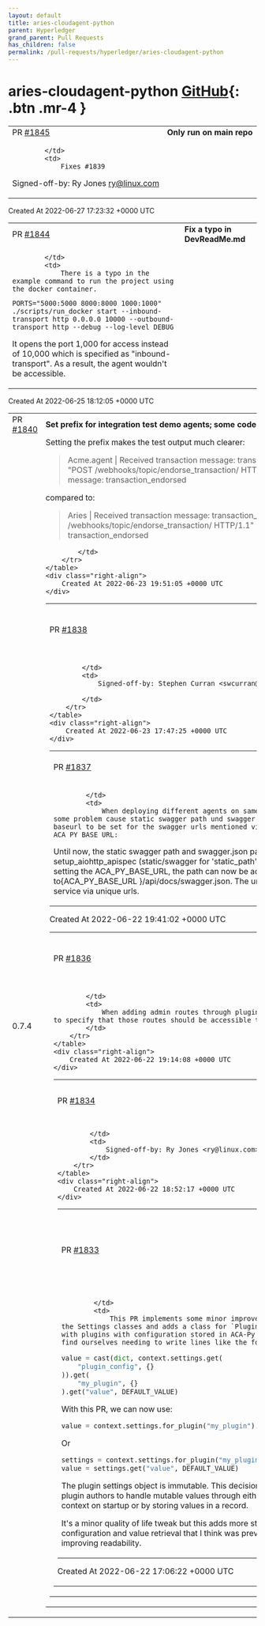```yaml
---
layout: default
title: aries-cloudagent-python
parent: Hyperledger
grand_parent: Pull Requests
has_children: false
permalink: /pull-requests/hyperledger/aries-cloudagent-python
---
```


# aries-cloudagent-python <span class="fs-3 right-align">[GitHub](https://github.com/hyperledger/aries-cloudagent-python){: .btn .mr-4 }</span>


<div>
    <table>
        <tr>
            <td>
                PR <a href="https://github.com/hyperledger/aries-cloudagent-python/pull/1845" class=".btn">#1845</a>
            </td>
            <td>
                <b>
                    Only run on main repo
                </b>
            </td>
        </tr>
        <tr>
            <td>
                
            </td>
            <td>
                Fixes #1839

Signed-off-by: Ry Jones <ry@linux.com>
            </td>
        </tr>
    </table>
    <div class="right-align">
        Created At 2022-06-27 17:23:32 +0000 UTC
    </div>
</div>

<div>
    <table>
        <tr>
            <td>
                PR <a href="https://github.com/hyperledger/aries-cloudagent-python/pull/1844" class=".btn">#1844</a>
            </td>
            <td>
                <b>
                    Fix a typo in DevReadMe.md
                </b>
            </td>
        </tr>
        <tr>
            <td>
                
            </td>
            <td>
                There is a typo in the example command to run the project using the docker container.

```
PORTS="5000:5000 8000:8000 1000:1000" ./scripts/run_docker start --inbound-transport http 0.0.0.0 10000 --outbound-transport http --debug --log-level DEBUG
```

It opens the port 1,000 for access instead of 10,000 which is specified as "inbound-transport". As a result, the agent wouldn't be accessible. 
            </td>
        </tr>
    </table>
    <div class="right-align">
        Created At 2022-06-25 18:12:05 +0000 UTC
    </div>
</div>

<div>
    <table>
        <tr>
            <td>
                PR <a href="https://github.com/hyperledger/aries-cloudagent-python/pull/1840" class=".btn">#1840</a>
            </td>
            <td>
                <b>
                    Set prefix for integration test demo agents; some code cleanup
                </b>
            </td>
        </tr>
        <tr>
            <td>
                <span class="chip">0.7.4</span>
            </td>
            <td>
                Setting the prefix makes the test output much clearer:

> Acme.agent | Received transaction message: transaction_endorsed
> INFO:aiohttp.access:172.17.0.1 [23/Jun/2022:13:48:00 +0000] "POST /webhooks/topic/endorse_transaction/ HTTP/1.1" 200 149 "-" "Python/3.6 aiohttp/3.8.1"
> Bob.agent  | Received transaction message: transaction_endorsed

compared to:

> Aries      | Received transaction message: transaction_endorsed
> INFO:aiohttp.access:172.17.0.1 [23/Jun/2022:13:48:00 +0000] "POST /webhooks/topic/endorse_transaction/ HTTP/1.1" 200 149 "-" "Python/3.6 aiohttp/3.8.1"
> Aries      | Received transaction message: transaction_endorsed

            </td>
        </tr>
    </table>
    <div class="right-align">
        Created At 2022-06-23 19:51:05 +0000 UTC
    </div>
</div>

<div>
    <table>
        <tr>
            <td>
                PR <a href="https://github.com/hyperledger/aries-cloudagent-python/pull/1838" class=".btn">#1838</a>
            </td>
            <td>
                <b>
                    0.7.4-rc5 changelog, version and ReadTheDocs updates
                </b>
            </td>
        </tr>
        <tr>
            <td>
                
            </td>
            <td>
                Signed-off-by: Stephen Curran <swcurran@gmail.com>

            </td>
        </tr>
    </table>
    <div class="right-align">
        Created At 2022-06-23 17:47:25 +0000 UTC
    </div>
</div>

<div>
    <table>
        <tr>
            <td>
                PR <a href="https://github.com/hyperledger/aries-cloudagent-python/pull/1837" class=".btn">#1837</a>
            </td>
            <td>
                <b>
                    Allow setting a baseurl for the swagger urls
                </b>
            </td>
        </tr>
        <tr>
            <td>
                
            </td>
            <td>
                When deploying different agents on same gateway url in service mesh there occures some problem cause static swagger path und swagger.json has no unique uri. This PR enables a baseurl to be set for the swagger urls mentioned via the environment variable ACA_PY_BASE_URL:
Until now, the static swagger path and swagger.json path is always the default value set in setup_aiohttp_apispec (static/swagger for 'static_path' and /api/docs/swagger.json for 'url'). By setting the ACA_PY_BASE_URL, the path can now be adjusted so that the urls can be set to{ACA_PY_BASE_URL }/api/docs/swagger.json. The urls can then be easily resolved in the virtual service via unique urls.
            </td>
        </tr>
    </table>
    <div class="right-align">
        Created At 2022-06-22 19:41:02 +0000 UTC
    </div>
</div>

<div>
    <table>
        <tr>
            <td>
                PR <a href="https://github.com/hyperledger/aries-cloudagent-python/pull/1836" class=".btn">#1836</a>
            </td>
            <td>
                <b>
                    feat: make base wallet route access configurable
                </b>
            </td>
        </tr>
        <tr>
            <td>
                
            </td>
            <td>
                When adding admin routes through plugins, it makes sense for the plugin to be able to specify that those routes should be accessible to the base wallet when appropriate.
            </td>
        </tr>
    </table>
    <div class="right-align">
        Created At 2022-06-22 19:14:08 +0000 UTC
    </div>
</div>

<div>
    <table>
        <tr>
            <td>
                PR <a href="https://github.com/hyperledger/aries-cloudagent-python/pull/1834" class=".btn">#1834</a>
            </td>
            <td>
                <b>
                    Use local deps only
                </b>
            </td>
        </tr>
        <tr>
            <td>
                
            </td>
            <td>
                Signed-off-by: Ry Jones <ry@linux.com>
            </td>
        </tr>
    </table>
    <div class="right-align">
        Created At 2022-06-22 18:52:17 +0000 UTC
    </div>
</div>

<div>
    <table>
        <tr>
            <td>
                PR <a href="https://github.com/hyperledger/aries-cloudagent-python/pull/1833" class=".btn">#1833</a>
            </td>
            <td>
                <b>
                    Improve typing of settings and add plugin settings object
                </b>
            </td>
        </tr>
        <tr>
            <td>
                
            </td>
            <td>
                This PR implements some minor improvements on the type hints for the Settings classes and adds a class for `PluginSettings`. While working with plugins with configuration stored in ACA-Py's settings object, we often find ourselves needing to write lines like the following:

```python
value = cast(dict, context.settings.get(
    "plugin_config", {}
)).get(
    "my_plugin", {}
).get("value", DEFAULT_VALUE)
```

With this PR, we can now use:

```python
value = context.settings.for_plugin("my_plugin").get("value", DEFAULT_VALUE)
```
Or
```python
settings = context.settings.for_plugin("my_plugin")
value = settings.get("value", DEFAULT_VALUE)
```

The plugin settings object is immutable. This decision was made to encourage plugin authors to handle mutable values through either objects injected into the context on startup or by storing values in a record.

It's a minor quality of life tweak but this adds more structure to plugin configuration and value retrieval that I think was previously lacking while also improving readability.
            </td>
        </tr>
    </table>
    <div class="right-align">
        Created At 2022-06-22 17:06:22 +0000 UTC
    </div>
</div>

